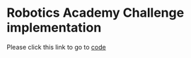 # Robotics Academy Challenge implementation

Please click this link to go to [code](./visual_flow_line.py)